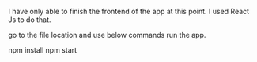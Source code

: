 I have only able to finish the frontend of the app at this point.
I used React Js to do that.

go to the file location and use below commands run the app.

npm install
npm start